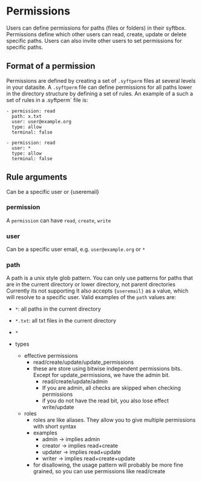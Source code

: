 # Permissions

Users can define permissions for paths (files or folders) in their syftbox. Permissions define which other users can read, create, update or delete specific paths. Users can also invite other users to set permissions for specific paths.

## Format of a permission
Permissions are defined by creating a set of `.syftperm` files at several levels in your datasite. A `.syftperm` file can define permissions for all paths lower in the directory structure by defining a set of rules. An example of a such a set of rules in a .syftperm` file is:

```
- permission: read
  path: x.txt
  user: user@example.org
  type: allow
  terminal: false
  
- permission: read
  user: *
  type: allow
  terminal: false
```

## Rule arguments

Can be a specific user or {useremail}

### permission
A `permission` can have `read`, `create`, `write`

### user
Can be a specific user email, e.g. `user@example.org` or `*`

### path
A path is a unix style glob pattern. You can only use patterns for paths that are in the current directory or lower directory, not parent directories Currently its not supporting  It also accepts `{useremail}` as a value, which will resolve to a specific user. Valid examples of the `path` values are:   

- `*`: all paths in the current directory  
- `*.txt`: all txt files in the current directory  
- `*`




- types
    - effective permissions
        - read/create/update/update_permissions
        - these are store using bitwise independent permissions bits. Except for update_permissions, we have the admin bit.
            - read/create/update/admin
            - If you are admin, all checks are skipped when checking permissions
            - if you do not have the read bit, you also lose effect write/update
    - roles
        - roles are like aliases. They allow you to give multiple permissions with short syntax 
        - examples
            - admin -> implies admin
            - creator -> implies read+create
            - updater -> implies read+update
            - writer -> implies read+create+update
        - for disallowing, the usage pattern will probably be more fine grained, so you can use permissions like read/create
